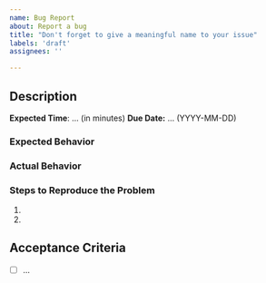 ```yaml
---
name: Bug Report
about: Report a bug
title: "Don't forget to give a meaningful name to your issue"
labels: 'draft'
assignees: ''

---
```


## Description

**Expected Time**: ...  (in minutes)
**Due Date:** ... (YYYY-MM-DD)


### Expected Behavior


### Actual Behavior


### Steps to Reproduce the Problem

  1.
  2.

## Acceptance Criteria

 - [ ] ...
 
